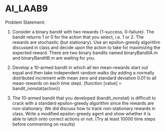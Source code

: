 # AI_LAAB9
Problem Statement:

1) Consider a binary bandit with two rewards {1-success, 0-failure}. The bandit returns 1 or 0 for the action that you select, i.e. 1 or 2. The rewards are stochastic (but stationary). Use an epsilon-greedy algorithm discussed in class and decide upon the action to take for maximizing the expected reward. There are two binary bandits named binaryBanditA.m and binaryBanditB.m are waiting for you.

2) Develop a 10-armed bandit in which all ten mean-rewards start out equal and then take independent random walks (by adding a normally distributed increment with mean zero and standard deviation 0.01 to all mean-rewards on each time step). {function [value] = bandit_nonstat(action)}

3) The 10-armed bandit that you developed (bandit_nonstat) is difficult to crack with a standard epsilon-greedy algorithm since the rewards are non-stationary. We did discuss how to track non-stationary rewards in class. Write a modified epsilon-greedy agent and show whether it is able to latch onto correct actions or not. (Try at least 10000 time steps before commenting on results)

